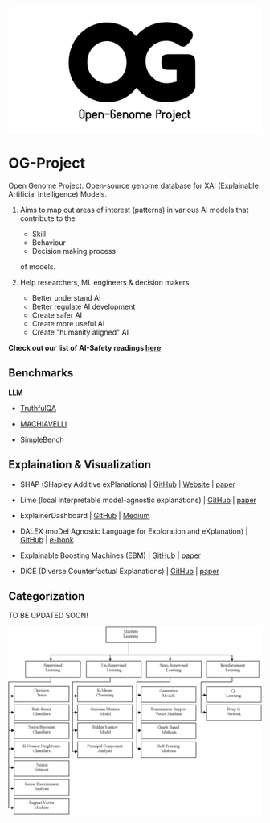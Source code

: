 ![open-genome project logo](/assets/logo/OG_logo.png)

# **OG-Project**

Open Genome Project. Open-source genome database for XAI (Explainable Artificial Intelligence) Models. 

1. Aims to map out areas of interest (patterns) in various AI models that contribute to the 
    - Skill 
    - Behaviour 
    - Decision making process

    of models. 

1. Help researchers, ML engineers & decision makers
    - Better understand AI
    - Better regulate AI development
    - Create safer AI
    - Create more useful AI
    - Create "humanity aligned" AI

**Check out our list of AI-Safety readings [here](/assets/resources)**

## **Benchmarks**

**LLM**

- [TruthfulQA](https://github.com/sylinrl/TruthfulQA)

- [MACHIAVELLI](https://aypan17.github.io/machiavelli/)

- [SimpleBench](https://simple-bench.com)

## **Explaination & Visualization**

- SHAP (SHapley Additive exPlanations) | [GitHub](https://github.com/shap/shap.git) | [Website](https://shap.readthedocs.io/en/latest/) | [paper](https://arxiv.org/abs/1705.07874)

- Lime (local interpretable model-agnostic explanations) | [GitHub](https://github.com/marcotcr/lime) | [paper](https://arxiv.org/abs/1602.04938)

- ExplainerDashboard | [GitHub](https://github.com/oegedijk/explainerdashboard) | [Medium](https://medium.com/value-stream-design/making-ml-transparent-and-explainable-with-explainerdashboard-49953ae743dd)

- DALEX (moDel Agnostic Language for Exploration and eXplanation) | [GitHub](https://github.com/ModelOriented/DALEX) | [e-book](https://ema.drwhy.ai)

- Explainable Boosting Machines (EBM) | [GitHub](https://github.com/interpretml/interpret) | [paper](https://arxiv.org/abs/1909.09223)

- DiCE (Diverse Counterfactual Explanations) | [GitHub](https://github.com/interpretml/DiCE) | [paper](https://arxiv.org/abs/1905.07697)

## **Categorization**

TO BE UPDATED SOON!

![Classification of Models](assets/classification_of_models.png)
